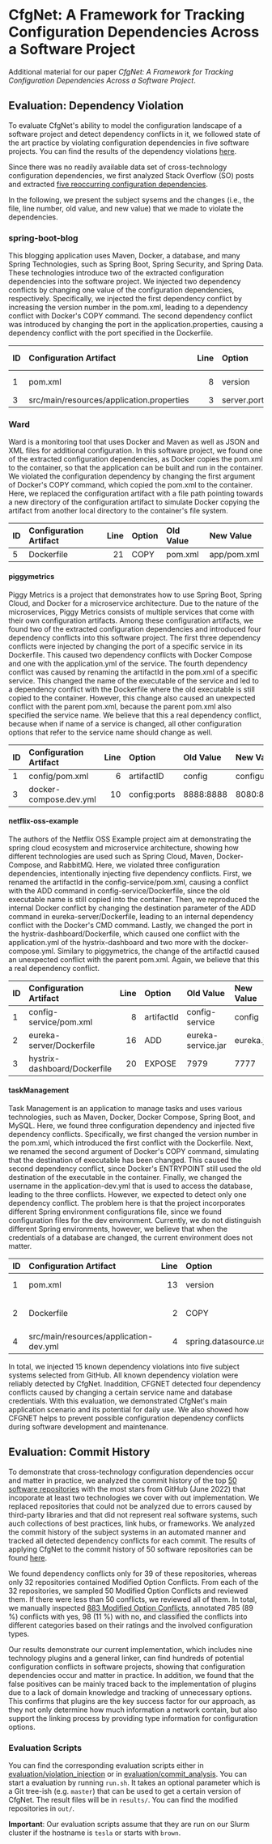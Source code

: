 # CfgNet: A Framework for Tracking Configuration Dependencies Across a Software Project

Additional material for our paper *CfgNet: A Framework for Tracking Configuration Dependencies Across a Software Project*.

## Evaluation: Dependency Violation

To evaluate CfgNet's ability to model the configuration landscape of a software project and detect dependency conflicts in it, we followed state of the art practice by violating configuration dependencies in five software projects. You can find the results of the dependency violations [here](data/violation_injection/results/).

Since there was no readily available data set of cross-technology configuration dependencies, we first analyzed Stack Overflow (SO) posts and extracted [five reoccurring configuration dependencies](data/violation_injection/dependencies.pdf).

In the following, we present the subject sysems and the changes (i.e., the file, line number, old value, and new value) that we made to violate the dependencies.

### **spring-boot-blog**
This blogging application uses Maven, Docker, a database, and many Spring Technologies, such as Spring Boot, Spring Security, and Spring Data.
These technologies introduce two of the extracted configuration dependencies into the software project.
We injected two dependency conflicts by changing one value of the configuration dependencies, respectively.
Specifically, we injected the first dependency conflict by increasing the version number in the pom.xml, leading to a dependency conflict with Docker's COPY command.
The second dependency conflict was introduced by changing the port in the application.properties, causing a dependency conflict with the port specified in the Dockerfile.

| ID  | Configuration Artifact                                       | Line | Option                     | Old Value                      | New Value               |
|:----|:-------------------------------------------------------------|-----:|:---------------------------|:-------------------------------|:------------------------|
|  1  | pom.xml                                                      |   8  | version                    | 0.0.1-SNAPSHOT                 | 0.0.2                   |
|  3  | src/main/resources/application.properties                    |   3  | server.port                | 8090                           | 8000                    |

### **Ward**
Ward is a monitoring tool that uses Docker and Maven as well as JSON and XML files for additional configuration.
In this software project, we found one of the extracted configuration dependencies, as Docker copies the pom.xml to the container, so that the application can be built and run in the container.
We violated the configuration dependency by changing the first argument of Docker's COPY command, which copied the pom.xml to the container.
Here, we replaced the configuration artifact with a file path pointing towards a new directory of the configuration artifact to simulate Docker copying the artifact from another local directory to the container's file system.

| ID  | Configuration Artifact                                       | Line | Option                     | Old Value                      | New Value               |
|:----|:-------------------------------------------------------------|-----:|:---------------------------|:-------------------------------|:------------------------|
|  5  | Dockerfile                                                   |  21  | COPY                       | pom.xml                        | app/pom.xml             |

#### **piggymetrics**
Piggy Metrics is a project that demonstrates how to use Spring Boot, Spring Cloud, and Docker for a microservice architecture.
Due to the nature of the microservices, Piggy Metrics consists of multiple services that come with their own configuration artifacts.
Among these configuration artifacts, we found two of the extracted configuration dependencies and introduced four dependency conflicts into this software project.
The first three dependency conflicts were injected by changing the port of a specific service in its Dockerfile.
This caused two dependency conflicts with Docker Compose and one with the application.yml of the service.
The fourth dependency conflict was caused by renaming the artifactId in the pom.xml of a specific service.
This changed the name of the executable of the service and led to a dependency conflict with the Dockerfile where the old executable is still copied to the container.
However, this change also caused an unexpected conflict with the parent pom.xml, because the parent pom.xml also specified the service name. 
We believe that this a real dependency conflict, because when if name of a service is changed, all other configuration options that refer to the service name should change as well.

| ID  | Configuration Artifact                                       | Line | Option                     | Old Value                      | New Value               |
|:----|:-------------------------------------------------------------|-----:|:---------------------------|:-------------------------------|:------------------------|
|  1  | config/pom.xml                                               |   6  | artifactID                 | config                         | configuration           |
|  3  | docker-compose.dev.yml                                       |  10  | config:ports               | 8888:8888                      | 8080:888                |

#### **netflix-oss-example**
The authors of the Netflix OSS Example project aim at demonstrating the spring cloud ecosystem and microservice architecture, showing how different technologies are used such as Spring Cloud, Maven, Docker-Compose, and RabbitMQ.
Here, we violated three configuration dependencies, intentionally injecting five dependency conflicts.
First, we renamed the artifactId in the config-service/pom.xml, causing a conflict with the ADD command in config-service/Dockerfile, since the old executable name is still copied into the container.
Then, we reproduced the internal Docker conflict by changing the destination parameter of the ADD command in eureka-server/Dockerfile, leading to an internal dependency conflict with the Docker's CMD command.
Lastly, we changed the port in the hystrix-dashboard/Dockerfile, which caused one conflict with the application.yml of the hystrix-dashboard and two more with the docker-compose.yml.
Similary to piggymetrics, the change of the artifactId caused an unexpected conflict with the parent pom.xml.
Again, we believe that this a real dependency conflict.

| ID  | Configuration Artifact                                       | Line | Option                     | Old Value                      | New Value               |
|:----|:-------------------------------------------------------------|-----:|:---------------------------|:-------------------------------|:------------------------|
|  1  | config-service/pom.xml                                       |   8  | artifactId                 | config-service                 | config                  |
|  2  | eureka-server/Dockerfile                                     |  16  | ADD                        | eureka-service.jar             | eureka.jar              |
|  3  | hystrix-dashboard/Dockerfile                                 |  20  | EXPOSE                     | 7979                           | 7777                    |

#### **taskManagement**
Task Management is an application to manage tasks and uses various technologies, such as Maven, Docker, Docker Compose, Spring Boot, and MySQL.
Here, we found three configuration dependency and injected five dependency conflicts.
Specifically, we first changed the version number in the pom.xml, which introduced the first conflict with the Dockerfile.
Next, we renamed the second argument of Docker's COPY command, simulating that the destination of executable has been changed.
This caused the second dependency conflict, since Docker's ENTRYPOINT still used the old destination of the executable in the container.
Finally, we changed the username in the application-dev.yml that is used to access the database, leading to the three conflicts.
However, we expected to detect only one dependency conflict.
The problem here is that the project incorporates different Spring environment configurations file, since we found configuration files for the dev environment. Currently, we do not distinguish different Spring environments, however, we believe that when the credentials of a database are changed, the current environment does not matter.


| ID  | Configuration Artifact                                       | Line| Option                      | Old Value                      | New Value               |
|:----|:-------------------------------------------------------------|-----:|:---------------------------|:-------------------------------|:------------------------|
|  1  | pom.xml                                                      |  13  | version                    | 0.0.1-SNAPSHOT                 | 0.0.2-SNAPSHOT          |
|  2  | Dockerfile                                                   |   2  | COPY                       | taskManager-0.0.1-SNAPSHOT.jar | taskManager.jar         |
|  4  | src/main/resources/application-dev.yml                       |   4  | spring.datasource.username | dev_user                       | prod_user               |


In total, we injected 15 known dependency violations into five subject systems selected from GitHub. 
All known dependency violation were reliably detected by CfgNet. 
Inaddition, CFGNET detected four dependency conflicts caused by changing a certain service name and database credentials.
With this evaluation, we demonstrated CfgNet's main application scenario and its potential for daily use.
We also showed how CFGNET helps to prevent possible configuration dependency conflicts during software development and maintenance.


## Evaluation: Commit History

To demonstrate that cross-technology configuration dependencies occur and matter in practice, we analyzed the commit history of the top [50 software repositories](data/commit_analysis/repositories.csv) with the most stars from GitHub (June 2022) that incoporate at least two technologies we cover with out implementation.
We replaced repositories that could not be analyzed due to errors caused by third-party libraries and that did not represent real software systems, such auch collections of best practices, link hubs, or frameworks.
We analyzed the commit history of the subject systems in an automated manner and tracked all detected dependency conflicts for each commit.
The results of applying CfgNet to the commit history of 50 software repositories can be found [here](data/commit_analysis/analysis_statistics.csv).

We found dependency conflicts only for 39 of these repositories, whereas only 32 repositories contained Modified Option Conflicts.
From each of the 32 repositories, we sampled 50 Modified Option Conflicts and reviewed them. 
If there were less than 50 conflicts, we reviewed all of them.
In total, we manually inspected [883 Modified Option Conflicts](data/commit_analysis/conflict_inspection/reviewed/), annotated 785 (89 %) conflicts with yes, 98 (11 %) with no, and classified the conflicts into different categories based on their ratings and the involved configuration types.

Our results demonstrate our current implementation, which includes nine technology plugins and a general linker, can find hundreds of potential configuration conflicts in software projects, showing that configuration dependencies occur and matter in practice.
In addition, we found that the false positives can be mainly traced back to the implementation of plugins due to a lack of domain knowledge and tracking of unnecessary options. 
This confirms that plugins are the key success factor for our approach, as they not only determine how much information a network contain, but also support the linking process by providing type information for configuration options.

### Evaluation Scripts


You can find the corresponding evaluation scripts either in [evaluation/violation_injection](evaluation/violation_injection/) or in [evaluation/commit_analysis](evaluation/commit_analysis/).
You can start a evaluation by running `run.sh`.
It takes an optional parameter which is a Git tree-ish (e.g. `master`) that can be used to get a certain version of CfgNet.
The result files will be in `results/`.
You can find the modified repositories in `out/`.

**Important**: Our evaluation scripts assume that they are run on our Slurm cluster if the hostname is `tesla` or starts with `brown`.

